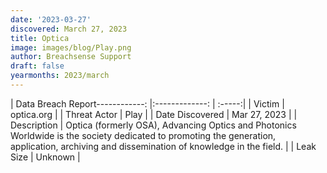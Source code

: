 ```yaml
---
date: '2023-03-27'
discovered: March 27, 2023
title: Optica
image: images/blog/Play.png
author: Breachsense Support
draft: false
yearmonths: 2023/march
---
```


| Data Breach Report------------:     |:-------------:    | :-----:|
| Victim      | optica.org      | 
| Threat Actor      | Play      | 
| Date Discovered      | Mar 27, 2023      | 
| Description      | Optica (formerly OSA), Advancing Optics and Photonics Worldwide is the society dedicated to promoting the generation, application, archiving and dissemination of knowledge in the field.      | 
| Leak Size      | Unknown      | 


